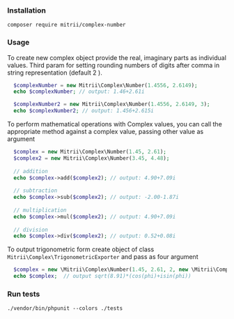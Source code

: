 ### Installation

`composer require mitrii/complex-number`

### Usage

To create new complex object provide the real, imaginary parts 
as individual values. Third param for setting rounding numbers of digits
after comma in string representation (default 2 ).

```PHP
  $complexNumber = new Mitrii\Complex\Number(1.4556, 2.6149);
  echo $complexNumber; // output: 1.46+2.61i

  $complexNumber2 = new Mitrii\Complex\Number(1.4556, 2.6149, 3);
  echo $complexNumber2; // output: 1.456+2.615i
```

To perform mathematical operations with Complex values, you can call 
the appropriate method against a complex value, passing other value as argument

```PHP
  $complex = new Mitrii\Complex\Number(1.45, 2.61);
  $complex2 = new Mitrii\Complex\Number(3.45, 4.48);
  
  // addition
  echo $complex->add($complex2); // output: 4.90+7.09i
  
  // subtraction
  echo $complex->sub($complex2); // output: -2.00-1.87i
  
  // multiplication
  echo $complex->mul($complex2); // output: 4.90+7.09i
  
  // division
  echo $complex->div($complex2); // output: 0.52+0.08i
```

To output trigonometric form create object of class `Mitrii\Complex\TrigonometricExporter` and
pass as four argument

```PHP
  $complex = new \Mitrii\Complex\Number(1.45, 2.61, 2, new \Mitrii\Complex\TrigonometricExporter());
  echo $complex;  // output sqrt(8.91)*(cos(phi)+isin(phi))
```

### Run tests
`./vendor/bin/phpunit --colors ./tests`

